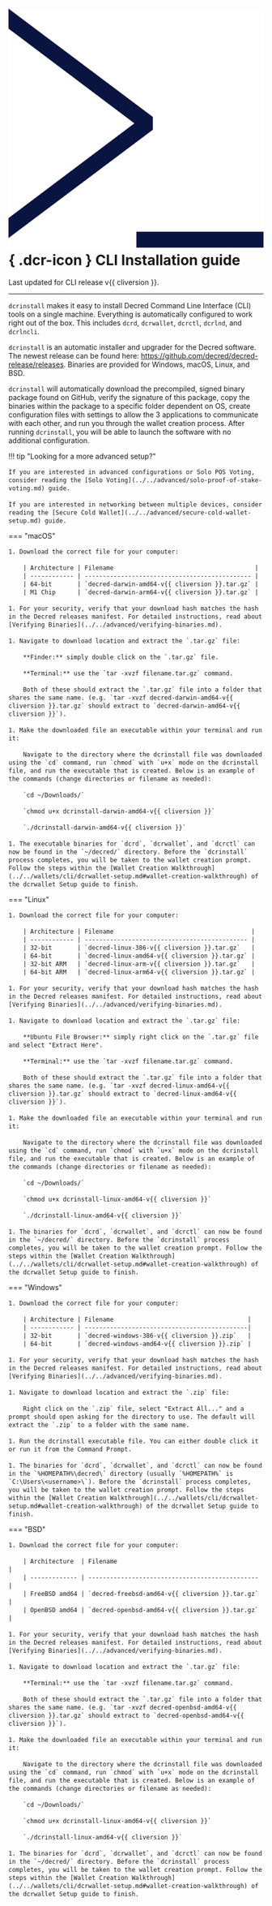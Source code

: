 # ![](../../img/dcr-icons/Dcrtl.svg){ .dcr-icon } CLI Installation guide

Last updated for CLI release v{{ cliversion }}.

---

`dcrinstall` makes it easy to install Decred Command Line Interface (CLI) tools on a single machine. Everything is automatically configured to work right out of the box. This includes `dcrd`, `dcrwallet`, `dcrctl`, `dcrlnd`, and `dcrlncli`.

`dcrinstall` is an automatic installer and upgrader for the Decred software. The newest release can be found here: <https://github.com/decred/decred-release/releases>. Binaries are provided for Windows, macOS, Linux, and BSD.

`dcrinstall` will automatically download the precompiled, signed binary package found on GitHub, verify the signature of this package, copy the binaries within the package to a specific folder dependent on OS, create configuration files with settings to allow the 3 applications to communicate with each other, and run you through the wallet creation process. After running `dcrinstall`, you will be able to launch the software with no additional configuration.

!!! tip "Looking for a more advanced setup?"
    
    If you are interested in advanced configurations or Solo POS Voting, consider reading the [Solo Voting](../../advanced/solo-proof-of-stake-voting.md) guide.

    If you are interested in networking between multiple devices, consider reading the [Secure Cold Wallet](../../advanced/secure-cold-wallet-setup.md) guide.

=== "macOS"

    1. Download the correct file for your computer:

        | Architecture | Filename                                       |
        | ------------ | ---------------------------------------------- |
        | 64-bit       | `decred-darwin-amd64-v{{ cliversion }}.tar.gz` |
        | M1 Chip      | `decred-darwin-arm64-v{{ cliversion }}.tar.gz` |
    
    1. For your security, verify that your download hash matches the hash in the Decred releases manifest. For detailed instructions, read about [Verifying Binaries](../../advanced/verifying-binaries.md).

    1. Navigate to download location and extract the `.tar.gz` file:

        **Finder:** simply double click on the `.tar.gz` file.

        **Terminal:** use the `tar -xvzf filename.tar.gz` command.

        Both of these should extract the `.tar.gz` file into a folder that shares the same name. (e.g. `tar -xvzf decred-darwin-amd64-v{{ cliversion }}.tar.gz` should extract to `decred-darwin-amd64-v{{ cliversion }}`).

    1. Make the downloaded file an executable within your terminal and run it:

        Navigate to the directory where the dcrinstall file was downloaded using the `cd` command, run `chmod` with `u+x` mode on the dcrinstall file, and run the executable that is created. Below is an example of the commands (change directories or filename as needed):

        `cd ~/Downloads/`

        `chmod u+x dcrinstall-darwin-amd64-v{{ cliversion }}`

        `./dcrinstall-darwin-amd64-v{{ cliversion }}`

    1. The executable binaries for `dcrd`, `dcrwallet`, and `dcrctl` can now be found in the `~/decred/` directory. Before the `dcrinstall` process completes, you will be taken to the wallet creation prompt. Follow the steps within the [Wallet Creation Walkthrough](../../wallets/cli/dcrwallet-setup.md#wallet-creation-walkthrough) of the dcrwallet Setup guide to finish.

=== "Linux"

    1. Download the correct file for your computer:

        | Architecture | Filename                                      |
        | ------------ | --------------------------------------------- |
        | 32-bit       | `decred-linux-386-v{{ cliversion }}.tar.gz`   |
        | 64-bit       | `decred-linux-amd64-v{{ cliversion }}.tar.gz` |
        | 32-bit ARM   | `decred-linux-arm-v{{ cliversion }}.tar.gz`   |
        | 64-bit ARM   | `decred-linux-arm64-v{{ cliversion }}.tar.gz` |

    1. For your security, verify that your download hash matches the hash in the Decred releases manifest. For detailed instructions, read about [Verifying Binaries](../../advanced/verifying-binaries.md).

    1. Navigate to download location and extract the `.tar.gz` file:

        **Ubuntu File Browser:** simply right click on the `.tar.gz` file and select "Extract Here".

        **Terminal:** use the `tar -xvzf filename.tar.gz` command.

        Both of these should extract the `.tar.gz` file into a folder that shares the same name. (e.g. `tar -xvzf decred-linux-amd64-v{{ cliversion }}.tar.gz` should extract to `decred-linux-amd64-v{{ cliversion }}`).

    1. Make the downloaded file an executable within your terminal and run it:

        Navigate to the directory where the dcrinstall file was downloaded using the `cd` command, run `chmod` with `u+x` mode on the dcrinstall file, and run the executable that is created. Below is an example of the commands (change directories or filename as needed):

        `cd ~/Downloads/`

        `chmod u+x dcrinstall-linux-amd64-v{{ cliversion }}`

        `./dcrinstall-linux-amd64-v{{ cliversion }}`

    1. The binaries for `dcrd`, `dcrwallet`, and `dcrctl` can now be found in the `~/decred/` directory. Before the `dcrinstall` process completes, you will be taken to the wallet creation prompt. Follow the steps within the [Wallet Creation Walkthrough](../../wallets/cli/dcrwallet-setup.md#wallet-creation-walkthrough) of the dcrwallet Setup guide to finish.

=== "Windows"

    1. Download the correct file for your computer:

        | Architecture | Filename                                     |
        | ------------ | ---------------------------------------------|
        | 32-bit       | `decred-windows-386-v{{ cliversion }}.zip`   |
        | 64-bit       | `decred-windows-amd64-v{{ cliversion }}.zip` |

    1. For your security, verify that your download hash matches the hash in the Decred releases manifest. For detailed instructions, read about [Verifying Binaries](../../advanced/verifying-binaries.md).

    1. Navigate to download location and extract the `.zip` file:

        Right click on the `.zip` file, select "Extract All..." and a prompt should open asking for the directory to use. The default will extract the `.zip` to a folder with the same name.

    1. Run the dcrinstall executable file. You can either double click it or run it from the Command Prompt.

    1. The binaries for `dcrd`, `dcrwallet`, and `dcrctl` can now be found in the `%HOMEPATH%\decred\` directory (usually `%HOMEPATH%` is `C:\Users\<username>\`). Before the `dcrinstall` process completes, you will be taken to the wallet creation prompt. Follow the steps within the [Wallet Creation Walkthrough](../../wallets/cli/dcrwallet-setup.md#wallet-creation-walkthrough) of the dcrwallet Setup guide to finish.

=== "BSD"

    1. Download the correct file for your computer:

        | Architecture  | Filename                                        |
        | ------------- | ----------------------------------------------- |
        | FreeBSD amd64 | `decred-freebsd-amd64-v{{ cliversion }}.tar.gz` |
        | OpenBSD amd64 | `decred-openbsd-amd64-v{{ cliversion }}.tar.gz` |

    1. For your security, verify that your download hash matches the hash in the Decred releases manifest. For detailed instructions, read about [Verifying Binaries](../../advanced/verifying-binaries.md).

    1. Navigate to download location and extract the `.tar.gz` file:

        **Terminal:** use the `tar -xvzf filename.tar.gz` command.

        Both of these should extract the `.tar.gz` file into a folder that shares the same name. (e.g. `tar -xvzf decred-openbsd-amd64-v{{ cliversion }}.tar.gz` should extract to `decred-openbsd-amd64-v{{ cliversion }}`).

    1. Make the downloaded file an executable within your terminal and run it:

        Navigate to the directory where the dcrinstall file was downloaded using the `cd` command, run `chmod` with `u+x` mode on the dcrinstall file, and run the executable that is created. Below is an example of the commands (change directories or filename as needed):

        `cd ~/Downloads/`

        `chmod u+x dcrinstall-linux-amd64-v{{ cliversion }}`

        `./dcrinstall-linux-amd64-v{{ cliversion }}`

    1. The binaries for `dcrd`, `dcrwallet`, and `dcrctl` can now be found in the `~/decred/` directory. Before the `dcrinstall` process completes, you will be taken to the wallet creation prompt. Follow the steps within the [Wallet Creation Walkthrough](../../wallets/cli/dcrwallet-setup.md#wallet-creation-walkthrough) of the dcrwallet Setup guide to finish.